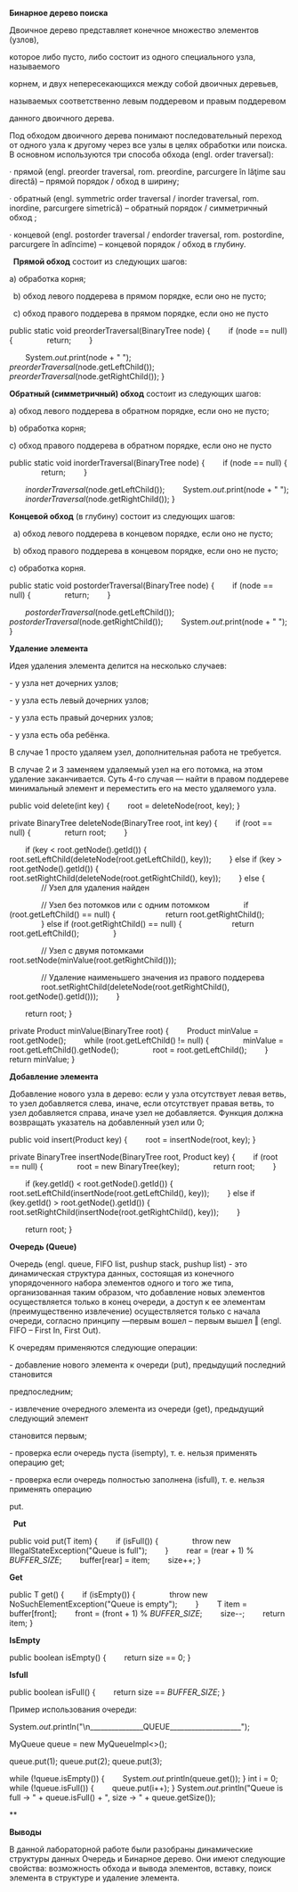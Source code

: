 ﻿

**Бинарное дерево поиска**

Двоичное дерево представляет конечное множество элементов (узлов),

которое либо пусто, либо состоит из одного специального узла, называемого

корнем, и двух непересекающихся между собой двоичных деревьев,

называемых соответственно левым поддеревом и правым поддеревом

данного двоичного дерева.

Под обходом двоичного дерева понимают последовательный переход от одного узла к другому через все узлы в целях обработки или поиска. В основном используются три способа обхода (engl. order traversal): 

· прямой (engl. preorder traversal, rom. preordine, parcurgere în lăţime sau directă) – прямой порядок / обход в ширину; 

· обратный (engl. symmetric order traversal / inorder traversal, rom. inordine, parcurgere simetrică) – обратный порядок / симметричный обход ; 

· концевой (engl. postorder traversal / endorder traversal, rom. postordine, parcurgere în adîncime) – концевой порядок / обход в глубину.





` `**Прямой обход** состоит из следующих шагов: 

a) обработка корня;

` `b) обход левого поддерева в прямом порядке, если оно не пусто;

` `c) обход правого поддерева в прямом порядке, если оно не пусто

public static void preorderTraversal(BinaryTree node) {
`    `if (node == null) {
`        `return;
`    `}

`    `System.*out*.print(node + " ");
`    `*preorderTraversal*(node.getLeftChild());
`    `*preorderTraversal*(node.getRightChild());
}





**Обратный (симметричный) обход** состоит из следующих шагов: 

a) обход левого поддерева в обратном порядке, если оно не пусто; 

b) обработка корня; 

c) обход правого поддерева в обратном порядке, если оно не пусто

public static void inorderTraversal(BinaryTree node) {
`    `if (node == null) {
`        `return;
`    `}

`    `*inorderTraversal*(node.getLeftChild());
`    `System.*out*.print(node + " ");
`    `*inorderTraversal*(node.getRightChild());
}



**Концевой обход** (в глубину) состоит из следующих шагов:

` `a) обход левого поддерева в концевом порядке, если оно не пусто;

` `b) обход правого поддерева в концевом порядке, если оно не пусто; 

c) обработка корня.



public static void postorderTraversal(BinaryTree node) {
`    `if (node == null) {
`        `return;
`    `}

`    `*postorderTraversal*(node.getLeftChild());
`    `*postorderTraversal*(node.getRightChild());
`    `System.*out*.print(node + " ");
}



**Удаление элемента**

Идея удаления элемента делится на несколько случаев:



\- у узла нет дочерних узлов;

\- у узла есть левый дочерних узлов;

\- у узла есть правый дочерних узлов;

\- у узла есть оба ребёнка.

В случае 1 просто удаляем узел, дополнительная работа не требуется.

В случае 2 и 3 заменяем удаляемый узел на его потомка, на этом удаление заканчивается. Суть 4-го случая — найти в правом поддереве минимальный элемент и переместить его на место удаляемого узла.

public void delete(int key) {
`    `root = deleteNode(root, key);
}

private BinaryTree deleteNode(BinaryTree root, int key) {
`    `if (root == null) {
`        `return root;
`    `}

`    `if (key < root.getNode().getId()) {
`        `root.setLeftChild(deleteNode(root.getLeftChild(), key));
`    `} else if (key > root.getNode().getId()) {
`        `root.setRightChild(deleteNode(root.getRightChild(), key));
`    `} else {
`        `// Узел для удаления найден

`        `// Узел без потомков или с одним потомком
`        `if (root.getLeftChild() == null) {
`            `return root.getRightChild();
`        `} else if (root.getRightChild() == null) {
`            `return root.getLeftChild();
`        `}

`        `// Узел с двумя потомками
`        `root.setNode(minValue(root.getRightChild()));

`        `// Удаление наименьшего значения из правого поддерева
`        `root.setRightChild(deleteNode(root.getRightChild(), root.getNode().getId()));
`    `}

`    `return root;
}



private Product minValue(BinaryTree root) {
`    `Product minValue = root.getNode();
`    `while (root.getLeftChild() != null) {
`        `minValue = root.getLeftChild().getNode();
`        `root = root.getLeftChild();
`    `}
`    `return minValue;
}









**Добавление элемента**

Добавление нового узла в дерево: если у узла отсутствует левая ветвь, то узел добавляется слева, иначе, если отсутствует правая ветвь, то узел добавляется справа, иначе узел не добавляется. Функция должна возвращать указатель на добавленный узел или 0;



public void insert(Product key) {
`    `root = insertNode(root, key);
}

private BinaryTree insertNode(BinaryTree root, Product key) {
`    `if (root == null) {
`        `root = new BinaryTree(key);
`        `return root;
`    `}

`    `if (key.getId() < root.getNode().getId()) {
`        `root.setLeftChild(insertNode(root.getLeftChild(), key));
`    `} else if (key.getId() > root.getNode().getId()) {
`        `root.setRightChild(insertNode(root.getRightChild(), key));
`    `}

`    `return root;
}







**Очередь (Queue)**

Очередь (engl. queue, FIFO list, pushup stack, pushup list) - это динамическая структура данных, состоящая из конечного упорядоченного набора элементов одного и того же типа, организованная таким образом, что добавление новых элементов осуществляется только в конец очереди, а доступ к ее элементам (преимущественно извлечение) осуществляется только с начала очереди, согласно принципу ―первым вошел – первым вышел ‖ (engl. FIFO – First In, First Out).



К очередям применяются следующие операции:

\- добавление нового элемента к очереди (put), предыдущий последний становится

предпоследним;

\- извлечение очередного элемента из очереди (get), предыдущий следующий элемент

становится первым;

\- проверка если очередь пуста (isempty), т. е. нельзя применять операцию get;

\- проверка если очередь полностью заполнена (isfull), т. е. нельзя применять операцию

put.

` `**Put**

public void put(T item) {
`    `if (isFull()) {
`        `throw new IllegalStateException("Queue is full");
`    `}
`    `rear = (rear + 1) % *BUFFER\_SIZE*;
`    `buffer[rear] = item;
`    `size++;
}



**Get**

public T get() {
`    `if (isEmpty()) {
`        `throw new NoSuchElementException("Queue is empty");
`    `}
`    `T item = buffer[front];
`    `front = (front + 1) % *BUFFER\_SIZE*;
`    `size--;
`    `return item;
}





**IsEmpty**

public boolean isEmpty() {
`    `return size == 0;
}

**Isfull**

public boolean isFull() {
`    `return size == *BUFFER\_SIZE*;
}





Пример использования очереди:



System.*out*.println("\n\_\_\_\_\_\_\_\_\_\_\_\_\_\_\_QUEUE\_\_\_\_\_\_\_\_\_\_\_\_\_\_\_\_\_\_\_\_");

MyQueue<Integer> queue = new MyQueueImpl<>();

queue.put(1);
queue.put(2);
queue.put(3);

while (!queue.isEmpty()) {
`    `System.*out*.println(queue.get());
}
int i = 0;
while (!queue.isFull()) {
`    `queue.put(i++);
}
System.*out*.println("Queue is full -> " + queue.isFull() + ", size -> " + queue.getSize());






**


**Выводы**

В данной лабораторной работе были разобраны динамические структуры данных Очередь и Бинарное дерево. Они имеют следующие свойства: возможность обхода и вывода элементов, вставку, поиск элемента в структуре и удаление элемента.





